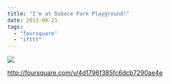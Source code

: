 ```yaml
---
title: "I'm at Duboce Park Playground!"
date: 2013-08-21
tags: 
  - "foursquare"
  - "ifttt"
---
```


![](images/staticmap?center=37.76944260702504,-122.43370056152344&zoom=16&size=710x440&maptype=roadmap&sensor=false&markers=color:red%7C37.76944260702504,-122.43370056152344)  
  
http://foursquare.com/v/4d1796f385fc6dcb7290ae4e
